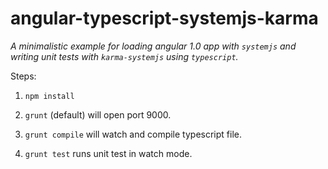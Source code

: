 # angular-typescript-systemjs-karma

_A minimalistic example for loading angular 1.0 app with `systemjs` and writing unit tests with `karma-systemjs` using `typescript`._

Steps:

 1) `npm install`
 
 2) `grunt` (default) will open port 9000.
 
 3) `grunt compile` will watch and compile typescript file.
 
 4) `grunt test` runs unit test in watch mode.
